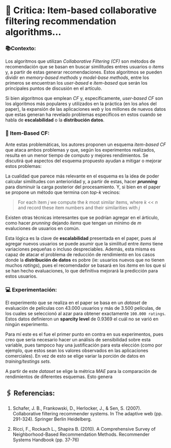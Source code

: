 # 📖 Critica: Item-based collaborative filtering recommendation algorithms...

### 📚Contexto:
Los algoritmos que utilizan _Collaborative Filtering (CF)_ son métodos de recomendación que se basan en buscar similitudes entres usuarios o _items_ y, a partir de estas generar recomendaciones. Estos algoritmos se pueden dividir en _memory-based methods_ y _model-base methods_, entre los primeros se encuentran los _user-based_ e _item-based_ que serán los principales puntos de discusión en el artículo.

Si bien algoritmos que emplean _CF_ y, específicamente, _user-based CF_ son los algoritmos más populares y utilizados en la práctica (en los años del paper), la expansión de las aplicaciones _web_ y los millones de nuevos datos que estas generan ha revelado problemas específicos en estos cuando se habla de **escalabilidad** o la **distribución datos**.

### 🧾 Item-Based CF:
Ante estas problemáticas, los autores proponen un esquema _item-based CF_ que ataca ambos problemas y que, según los experimentos realizados, resulta en un menor tiempo de computo y mejores rendimientos. Se discutirá qué aspectos del esquema propuesto ayudan a mitigar o mejorar estos problemas:

La cualidad que parece más relevante en el esquema es la idea de poder calcular similitudes con anterioridad y, a partir de estas, hacer **_prunning_** para disminuir la carga posterior del procesamiento. Y, si bien en el paper se propone un método que termina con _top-k_ vecinos:

> For each item _j_ we compute the _k_ most similar items, where _k_ << _n_ and record these item numbers and their similarities with _j_

Existen otras técnicas interesantes que se podrían agregar en el árticulo, como hacer _prunning_ dejando _items_ que tengan un mínimo de _m_ evaluciones de usuarios en común.

Esta lógica es la clave de **escalabilidad** presentada en el paper, pues al agregar nuevos usuarios se puede asumir que la similitud entre _items_ tiene variaciones pequeñas o incluso despreciables. Además, esta misma es capaz de atacar el problema de reducción de rendimiento  en los casos donde la **distribución de datos** es pobre (ie: usuarios nuevos que no tienen muchos _ratings_), pues el recomendador se basará en los _items_ en los que sí se han hecho evaluaciones, lo que definitiva mejorará la predicción para estos usuarios.

### 💻 Experimentación:
El experimento que se realiza en el paper se basa en un _dataset_ de evaluación de películas con 43.000 usuarios y más de 3.500 películas, de los cuales se seleccionó al azar para obtener exactamente ```100.000 ratings```. Estos datos definieron un **sparcity level** de 0.9369 el cuál no se varió en ningún experimento.

Para mí este es el fue el primer punto en contra en sus experimentos, pues creo que sería necesario hacer un análisis de sensibilidad sobre esta variable, pues tampoco hay una justificación para esta elección (como por ejemplo, que estos sean los valores observados en las aplicaciones comerciales). En vez de esto se elige variar la porción de datos en _training/testings sets_.

A partir de este _dataset_ se elige la métrica _MAE_ para la comparación de rendimientos de diferentes esquemas. Esto genera 




## 🖇 Referencias:

1. Schafer, J. B., Frankowski, D., Herlocker, J., & Sen, S. (2007). Collaborative filtering recommender systems. In The adaptive web (pp. 291-324). Springer Berlin Heidelberg.

2. Ricci, F., Rockach L., Shapira B. (2010). A Comprehensive Survey of Neighborhood-Based Recommendation Methods. Recommender Systems Handbook (pp. 37-76) 
